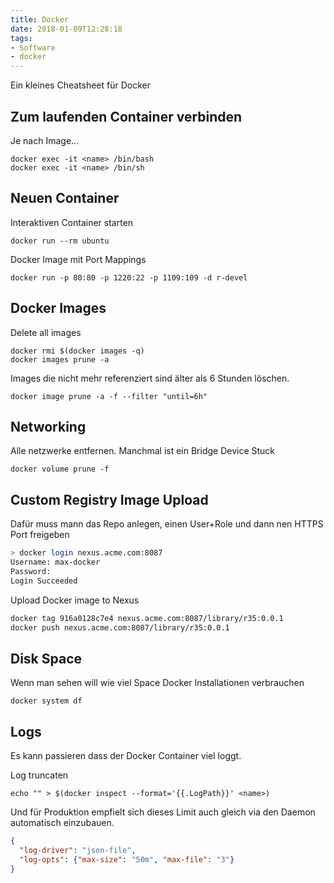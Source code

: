 ```yaml
---
title: Docker
date: 2018-01-09T12:28:18
tags:
- Software
- docker
---
```


Ein kleines Cheatsheet für Docker

<!--more-->

## Zum laufenden Container verbinden

Je nach Image...

    docker exec -it <name> /bin/bash
    docker exec -it <name> /bin/sh

## Neuen Container

Interaktiven Container starten

    docker run --rm ubuntu

Docker Image mit Port Mappings

    docker run -p 80:80 -p 1220:22 -p 1109:109 -d r-devel

## Docker Images

Delete all images

    docker rmi $(docker images -q)
    docker images prune -a

Images die nicht mehr referenziert sind älter als 6 Stunden löschen.

    docker image prune -a -f --filter "until=6h"

## Networking

Alle netzwerke entfernen. Manchmal ist ein Bridge Device Stuck

    docker volume prune -f

## Custom Registry Image Upload

Dafür muss mann das Repo anlegen, einen User+Role und dann nen HTTPS Port
freigeben

``` bash
> docker login nexus.acme.com:8087
Username: max-docker
Password:
Login Succeeded
```

Upload Docker image to Nexus

``` bash
docker tag 916a0128c7e4 nexus.acme.com:8087/library/r35:0.0.1
docker push nexus.acme.com:8087/library/r35:0.0.1
```

## Disk Space

Wenn man sehen will wie viel Space Docker Installationen verbrauchen

    docker system df

## Logs

Es kann passieren dass der Docker Container viel loggt.

Log truncaten

```
echo "" > $(docker inspect --format='{{.LogPath}}' <name>)
```

Und für Produktion empfielt sich dieses Limit auch gleich via den Daemon
automatisch einzubauen.

```json
{
  "log-driver": "json-file",
  "log-opts": {"max-size": "50m", "max-file": "3"}
}
```
